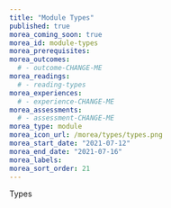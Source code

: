 ```yaml
---
title: "Module Types"
published: true
morea_coming_soon: true
morea_id: module-types
morea_prerequisites:
morea_outcomes:
  # - outcome-CHANGE-ME
morea_readings:
  # - reading-types
morea_experiences:
  # - experience-CHANGE-ME
morea_assessments:
  # - assessment-CHANGE-ME
morea_type: module
morea_icon_url: /morea/types/types.png
morea_start_date: "2021-07-12"
morea_end_date: "2021-07-16"
morea_labels:
morea_sort_order: 21
---
```


Types
